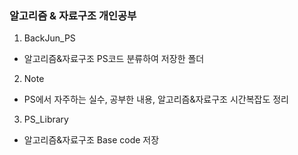 ### 알고리즘 & 자료구조 개인공부
1. BackJun_PS
* 알고리즘&자료구조 PS코드 분류하여 저장한 폴더

2. Note
* PS에서 자주하는 실수, 공부한 내용, 알고리즘&자료구조 시간복잡도 정리

3. PS_Library
* 알고리즘&자료구조 Base code 저장
